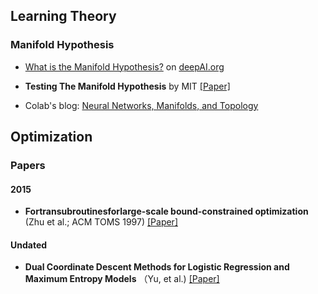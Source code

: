 

## Learning Theory

### Manifold Hypothesis

* [What is the Manifold Hypothesis?](https://deepai.org/machine-learning-glossary-and-terms/manifold-hypothesis) on [deepAI.org](deepai.org)

* **Testing The Manifold Hypothesis** by MIT [[Paper]](http://www.mit.edu/~mitter/publications/121_Testing_Manifold.pdf)

* Colab's blog: [Neural Networks, Manifolds, and Topology](http://colah.github.io/posts/2014-03-NN-Manifolds-Topology/)

  
## Optimization

### Papers

#### 2015
* **Fortransubroutinesforlarge-scale bound-constrained optimization** (Zhu et al.; ACM TOMS 1997) [[Paper]](http://users.iems.northwestern.edu/~nocedal/PDFfiles/lbfgsb.pdf)

#### Undated

* **Dual Coordinate Descent Methods for Logistic Regression and Maximum Entropy Models** （Yu, et al.) [[Paper]](https://www.csie.ntu.edu.tw/~cjlin/papers/maxent_dual.pdf)

